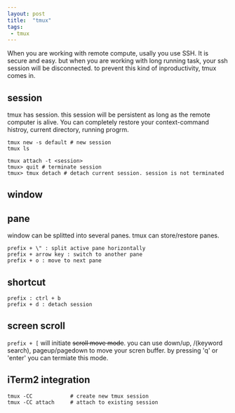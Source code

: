 ```yaml
---
layout: post
title:  "tmux"
tags:
 - tmux
---
```


When you are working with remote compute, usally you use SSH. It is secure and easy. but when you are working with long running task, your ssh session will be disconnected. to prevent this kind of inproductivity, tmux comes in.


## session

tmux has session. this session will be persistent as long as the remote computer is alive. You can completely restore your context-command histroy, current directory, running progrm.

```shell
tmux new -s default # new session
tmux ls 

tmux attach -t <session>
tmux> quit # terminate session
tmux> tmux detach # detach current session. session is not terminated
```

## window

## pane

window can be splitted into several panes. tmux can store/restore panes.

```shell
prefix + \" : split active pane horizontally
prefix + arrow key : switch to another pane
prefix + o : move to next pane
```


## shortcut

```shell
prefix : ctrl + b
prefix + d : detach session

```

## screen scroll

`prefix + [` will initiate ~~scroll move mode~~. you can use down/up, /(keyword search), pageup/pagedown to move your scren buffer. by pressing 'q' or 'enter' you can termiate this mode.

## iTerm2 integration



```shell
tmux -CC            # create new tmux session
tmux -CC attach     # attach to existing session
```

